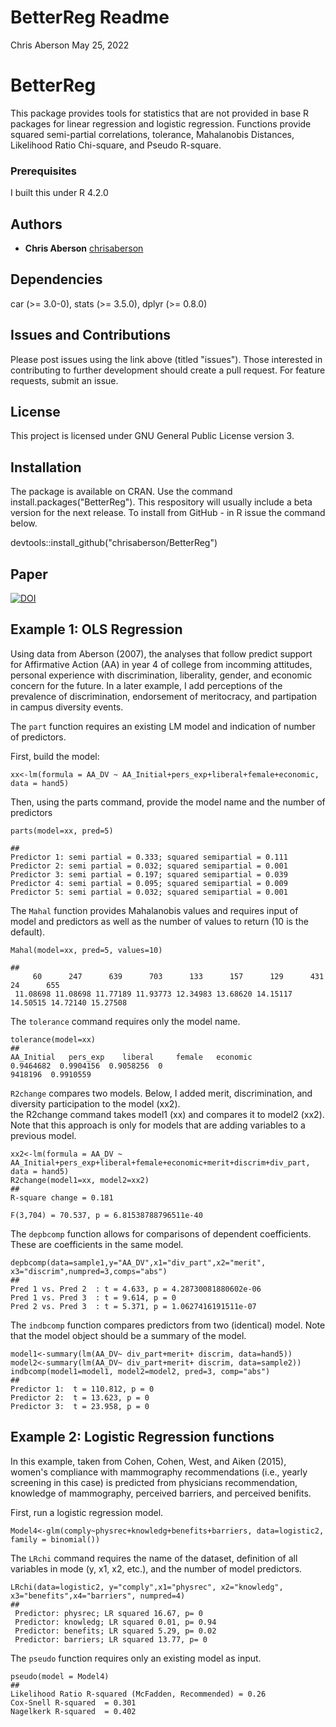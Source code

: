 # BetterReg Readme

Chris Aberson May 25, 2022

# BetterReg  

This package provides tools for statistics that are not provided in base
R packages for linear regression and logistic regression. Functions
provide squared semi-partial correlations, tolerance, Mahalanobis
Distances, Likelihood Ratio Chi-square, and Pseudo R-square. 

### Prerequisites  

I built this under R 4.2.0

## Authors  

-   **Chris Aberson** [chrisaberson](https://github.com/chrisaberson)

## Dependencies  

car (>= 3.0-0), stats (>= 3.5.0), dplyr (>= 0.8.0)

## Issues and Contributions  

Please post issues using the link above (titled "issues"). Those interested in contributing to further development should create a pull request. For feature requests, submit an issue. 

## License  

This project is licensed under GNU General Public License version 3.

## Installation 

The package is available on CRAN. Use the command install.packages("BetterReg"). This respository will usually include a beta version for the next release. To install from GitHub - in R issue the command below.

devtools::install_github("chrisaberson/BetterReg")

## Paper
[![DOI](https://joss.theoj.org/papers/10.21105/joss.04280/status.svg)](https://doi.org/10.21105/joss.04280)

## Example 1: OLS Regression

Using data from Aberson (2007), the analyses that follow predict support for Affirmative Action (AA) in year 4 of college from incomming attitudes, personal experience with discrimination, liberality, gender, and economic concern for the future. In a later example, I add perceptions of the prevalence of discrimination, endorsement of meritocracy, and partipation in campus diversity events. 

The `part` function requires an existing LM model and indication of number of predictors.  

First, build the model:  
```
xx<-lm(formula = AA_DV ~ AA_Initial+pers_exp+liberal+female+economic, data = hand5)  
```
Then, using the parts command, provide the model name and the number of predictors  
```
parts(model=xx, pred=5)  

##
Predictor 1: semi partial = 0.333; squared semipartial = 0.111  
Predictor 2: semi partial = 0.032; squared semipartial = 0.001  
Predictor 3: semi partial = 0.197; squared semipartial = 0.039  
Predictor 4: semi partial = 0.095; squared semipartial = 0.009  
Predictor 5: semi partial = 0.032; squared semipartial = 0.001  
```
The `Mahal` function provides Mahalanobis values and requires input of model and predictors as well as the number of values to return (10 is the default). 
```
Mahal(model=xx, pred=5, values=10)  

##
     60      247      639      703      133      157      129      431     24      655
 11.08698 11.08698 11.77189 11.93773 12.34983 13.68620 14.15117 14.50515 14.72140 15.27508     
```

The `tolerance` command requires only the model name. 
```
tolerance(model=xx)  
##
AA_Initial   pers_exp    liberal     female   economic  
0.9464682  0.9904156  0.9058256  0
9418196  0.9910559   
```

`R2change` compares two models. Below, I added merit, discrimination, and diversity participation to the model (xx2).  
the R2change command takes model1 (xx) and compares it to model2 (xx2). Note that this approach is only for models that are adding variables to a previous model.
```
xx2<-lm(formula = AA_DV ~ AA_Initial+pers_exp+liberal+female+economic+merit+discrim+div_part, data = hand5) 
R2change(model1=xx, model2=xx2) 
##
R-square change = 0.181 

F(3,704) = 70.537, p = 6.81538788796511e-40 
```

The `depbcomp` function allows for comparisons of  dependent coefficients. These are coefficients in the same model.   
```
depbcomp(data=sample1,y="AA_DV",x1="div_part",x2="merit", x3="discrim",numpred=3,comps="abs")  
##
Pred 1 vs. Pred 2  : t = 4.633, p = 4.28730081880602e-06  
Pred 1 vs. Pred 3  : t = 9.614, p = 0  
Pred 2 vs. Pred 3  : t = 5.371, p = 1.0627416191511e-07  
```
The `indbcomp` function compares predictors from two (identical) model. Note that the model object should be a summary of the model. 

```
model1<-summary(lm(AA_DV~ div_part+merit+ discrim, data=hand5))  
model2<-summary(lm(AA_DV~ div_part+merit+ discrim, data=sample2))   
indbcomp(model1=model1, model2=model2, pred=3, comp="abs")    
##
Predictor 1:  t = 110.812, p = 0  
Predictor 2:  t = 13.623, p = 0  
Predictor 3:  t = 23.958, p = 0  
```

## Example 2: Logistic Regression functions

In this example, taken from Cohen, Cohen, West, and Aiken (2015), women's compliance with mammography recommendations (i.e., yearly screening in this case) is predicted from physicians recommendation, knowledge of mammography, perceived barriers, and perceived benifits. 

First, run a logistic regression model. 
```
Model4<-glm(comply~physrec+knowledg+benefits+barriers, data=logistic2, family = binomial())  
```
The `LRchi` command requires the name of the dataset, definition of all variables in mode (y, x1, x2, etc.), and the number of model predictors. 
```
LRchi(data=logistic2, y="comply",x1="physrec", x2="knowledg", x3="benefits",x4="barriers", numpred=4)  
##
 Predictor: physrec; LR squared 16.67, p= 0  
 Predictor: knowledg; LR squared 0.01, p= 0.94   
 Predictor: benefits; LR squared 5.29, p= 0.02   
 Predictor: barriers; LR squared 13.77, p= 0   
```
The `pseudo` function requires only an existing model as input.   
```
pseudo(model = Model4) 
##
Likelihood Ratio R-squared (McFadden, Recommended) = 0.26   
Cox-Snell R-squared  = 0.301   
Nagelkerk R-squared  = 0.402   
```
